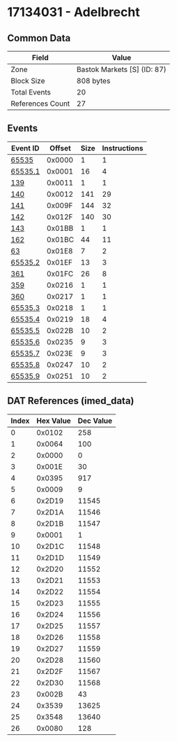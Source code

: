 # 17134031 - Adelbrecht

## Common Data

| Field            | Value                       |
|------------------|-----------------------------|
| Zone             | Bastok Markets [S] (ID: 87) |
| Block Size       | 808 bytes                   |
| Total Events     | 20                          |
| References Count | 27                          |

## Events

| Event ID                | Offset   |   Size |   Instructions |
|-------------------------|----------|--------|----------------|
| [65535](./65535.md)     | 0x0000   |      1 |              1 |
| [65535.1](./65535.1.md) | 0x0001   |     16 |              4 |
| [139](./139.md)         | 0x0011   |      1 |              1 |
| [140](./140.md)         | 0x0012   |    141 |             29 |
| [141](./141.md)         | 0x009F   |    144 |             32 |
| [142](./142.md)         | 0x012F   |    140 |             30 |
| [143](./143.md)         | 0x01BB   |      1 |              1 |
| [162](./162.md)         | 0x01BC   |     44 |             11 |
| [63](./63.md)           | 0x01E8   |      7 |              2 |
| [65535.2](./65535.2.md) | 0x01EF   |     13 |              3 |
| [361](./361.md)         | 0x01FC   |     26 |              8 |
| [359](./359.md)         | 0x0216   |      1 |              1 |
| [360](./360.md)         | 0x0217   |      1 |              1 |
| [65535.3](./65535.3.md) | 0x0218   |      1 |              1 |
| [65535.4](./65535.4.md) | 0x0219   |     18 |              4 |
| [65535.5](./65535.5.md) | 0x022B   |     10 |              2 |
| [65535.6](./65535.6.md) | 0x0235   |      9 |              3 |
| [65535.7](./65535.7.md) | 0x023E   |      9 |              3 |
| [65535.8](./65535.8.md) | 0x0247   |     10 |              2 |
| [65535.9](./65535.9.md) | 0x0251   |     10 |              2 |

## DAT References (imed_data)

|   Index | Hex Value   |   Dec Value |
|---------|-------------|-------------|
|       0 | 0x0102      |         258 |
|       1 | 0x0064      |         100 |
|       2 | 0x0000      |           0 |
|       3 | 0x001E      |          30 |
|       4 | 0x0395      |         917 |
|       5 | 0x0009      |           9 |
|       6 | 0x2D19      |       11545 |
|       7 | 0x2D1A      |       11546 |
|       8 | 0x2D1B      |       11547 |
|       9 | 0x0001      |           1 |
|      10 | 0x2D1C      |       11548 |
|      11 | 0x2D1D      |       11549 |
|      12 | 0x2D20      |       11552 |
|      13 | 0x2D21      |       11553 |
|      14 | 0x2D22      |       11554 |
|      15 | 0x2D23      |       11555 |
|      16 | 0x2D24      |       11556 |
|      17 | 0x2D25      |       11557 |
|      18 | 0x2D26      |       11558 |
|      19 | 0x2D27      |       11559 |
|      20 | 0x2D28      |       11560 |
|      21 | 0x2D2F      |       11567 |
|      22 | 0x2D30      |       11568 |
|      23 | 0x002B      |          43 |
|      24 | 0x3539      |       13625 |
|      25 | 0x3548      |       13640 |
|      26 | 0x0080      |         128 |
